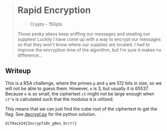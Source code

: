 > # Rapid Encryption
> > Crypto - 150pts
>
> Those pesky aliens keep sniffing our messages and stealing our supplies! Luckily I have come up with a way to encrypt our messages so that they won't know where our supplies are located. I had to improve the encryption time of the algorithm, but I'm sure it makes no difference...

## Writeup
This is a RSA challenge, where the primes `p` and `q` are 512 bits in size, so we will not be able to guess them. However, `e` is 3, but usually it is 65537. Because `e` is so small, the ciphertext `ct` might not be large enough when `ct^e` is calculated such that the modulus `N` is utilized.

This means that we can just find the cube root of the ciphertext to get the flag. See [decrypt.py](./decrypt.py) for the python solution.

```
UiTHack24{3ncryp7i0n_g0es_brrrr}
```